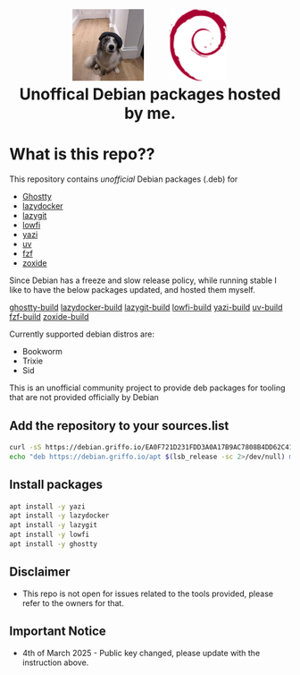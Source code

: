 <h1>
   <p align="center">
     <a href="https://github.com/dariogriffo/"><img src="https://github.com/dariogriffo/debian.griffo.io/blob/main/logo.png" alt="Logo" width="128" style="margin-right: 20px"></a>
     <a href="https://www.debian.org/"><img src="https://github.com/dariogriffo/debian.griffo.io/blob/main/debian-logo.png" alt="Debian Logo" width="104" style="margin-left: 20px"></a>
     <br>Unoffical Debian packages hosted by me.
   </p>
</h1>

# What is this repo??

This repository contains _unofficial_ Debian packages (.deb) for
- [Ghostty](https://ghostty.org)
- [lazydocker](https://github.com/jesseduffield/lazydocker/)
- [lazygit](https://github.com/jesseduffield/lazygit/)
- [lowfi](https://github.com/talwat/lowfi)
- [yazi](https://github.com/sxyazi/yazi/)
- [uv](https://github.com/astral-sh/uv/)
- [fzf](https://github.com/junegunn/fzf/)
- [zoxide](https://github.com/ajeetdsouza/zoxide/) 

Since Debian has a freeze and slow release policy, while running stable I like to have the below packages updated, and hosted them myself.

[ghostty-build](https://github.com/dariogriffo/ghostty-debian/)
[lazydocker-build](https://github.com/dariogriffo/lazydocker-debian/)
[lazygit-build](https://github.com/dariogriffo/lazygit-debian/)
[lowfi-build](https://github.com/dariogriffo/lowfi-debian/)
[yazi-build](https://github.com/dariogriffo/yazi-debian/)
[uv-build](https://github.com/dariogriffo/uv-debian/)
[fzf-build](https://github.com/dariogriffo/fzf-debian/)
[zoxide-build](https://github.com/dariogriffo/zoxide-debian/)



Currently supported debian distros are:
- Bookworm
- Trixie
- Sid

This is an unofficial community project to provide deb packages for tooling that are not provided officially by Debian

## Add the repository to your sources.list

```sh
curl -sS https://debian.griffo.io/EA0F721D231FDD3A0A17B9AC7808B4DD62C41256.asc | sudo gpg --dearmor --yes -o /etc/apt/trusted.gpg.d/debian.griffo.io.gpg
echo "deb https://debian.griffo.io/apt $(lsb_release -sc 2>/dev/null) main" | sudo tee /etc/apt/sources.list.d/debian.griffo.io.list
```

## Install packages

```sh
apt install -y yazi
apt install -y lazydocker
apt install -y lazygit
apt install -y lowfi
apt install -y ghostty
```

## Disclaimer

- This repo is not open for issues related to the tools provided, please refer to the owners for that.


## Important Notice

- 4th of March 2025 - Public key changed, please update with the instruction above.


